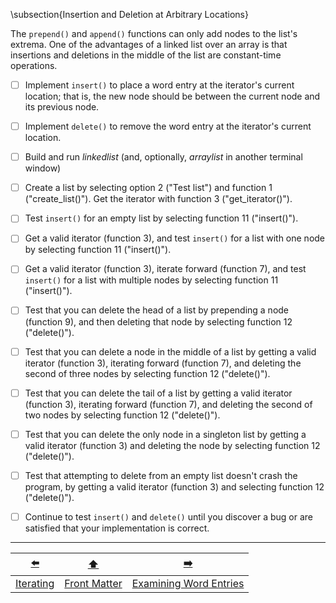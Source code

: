 \subsection{Insertion and Deletion at Arbitrary Locations}

The `prepend()` and `append()` functions can only add nodes to the list's extrema.
One of the advantages of a linked list over an array is that insertions and deletions in the middle of the list are constant-time operations.

- [ ] Implement `insert()` to place a word entry at the iterator's current location; that is, the new node should be between the current node and its previous node.
- [ ] Implement `delete()` to remove the word entry at the iterator's current location.


- [ ] Build and run *linkedlist* (and, optionally, *arraylist* in another terminal window)
- [ ] Create a list by selecting option 2 ("Test list") and function 1 ("create_list()"). Get the iterator with function 3 ("get_iterator()").
- [ ] Test `insert()` for an empty list by selecting function 11 ("insert()").
- [ ] Get a valid iterator (function 3), and test `insert()` for a list with one node by selecting function 11 ("insert()").
- [ ] Get a valid iterator (function 3), iterate forward (function 7), and test `insert()` for a list with multiple nodes by selecting function 11 ("insert()").
- [ ] Test that you can delete the head of a list by prepending a node (function 9), and then deleting that node by selecting function 12 ("delete()").
- [ ] Test that you can delete a node in the middle of a list by getting a valid iterator (function 3), iterating forward (function 7), and deleting the second of three nodes by selecting function 12 ("delete()").
- [ ] Test that you can delete the tail of a list by getting a valid iterator (function 3), iterating forward (function 7), and deleting the second of two nodes by selecting function 12 ("delete()").
- [ ] Test that you can delete the only node in a singleton list by getting a valid iterator (function 3) and deleting the node by selecting function 12 ("delete()").
- [ ] Test that attempting to delete from an empty list doesn't crash the program, by getting a valid iterator (function 3) and selecting function 12 ("delete()").
- [ ] Continue to test `insert()` and `delete()` until you discover a bug or are satisfied that your implementation is correct.

---

|    [⬅️](09-iterating.md)     |      [⬆️](../README.md)      |           [➡️](11-examine-word-entries.md)           |
|:----------------------------:|:----------------------------:|:----------------------------------------------------:|
| [Iterating](09-iterating.md) | [Front Matter](../README.md) | [Examining Word Entries](11-examine-word-entries.md) |
